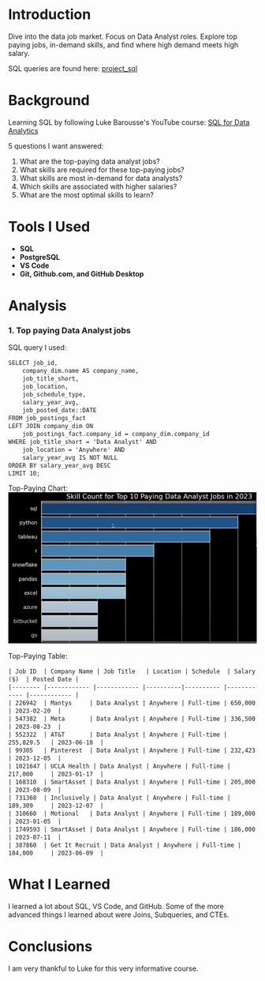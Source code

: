 # Introduction
Dive into the data job market. Focus on Data Analyst roles.
Explore top paying jobs, in-demand skills, and find where 
high demand meets high salary.

SQL queries are found here: [project_sql](/project_sql/)

# Background
Learning SQL by following Luke Barousse's YouTube course:
[SQL for Data Analytics](https://www.youtube.com/watch?v=7mz73uXD9DA&t=14138s)

5 questions I want answered:

1. What are the top-paying data analyst jobs?
2. What skills are required for these top-paying jobs?
3. What skills are most in-demand for data analysts?
4. Which skills are associated with higher salaries?
5. What are the most optimal skills to learn?

# Tools I Used
- **SQL**
- **PostgreSQL**
- **VS Code**
- **Git, Github.com, and GitHub Desktop**

# Analysis
### 1. Top paying Data Analyst jobs
SQL query I used:

```
SELECT job_id,
    company_dim.name AS company_name,
    job_title_short,
    job_location,
    job_schedule_type,
    salary_year_avg,
    job_posted_date::DATE
FROM job_postings_fact
LEFT JOIN company_dim ON
    job_postings_fact.company_id = company_dim.company_id
WHERE job_title_short = 'Data Analyst' AND
    job_location = 'Anywhere' AND
    salary_year_avg IS NOT NULL
ORDER BY salary_year_avg DESC
LIMIT 10;
```

Top-Paying Chart:
![1_top_paying_chart.png](assets/1_top_paying_chart.png)

Top-Paying Table:
```
| Job ID  | Company Name | Job Title   | Location | Schedule  | Salary ($)  | Posted Date |
|-------- |------------ |------------ |----------|---------- |------------ |------------ |
| 226942  | Mantys     | Data Analyst | Anywhere | Full-time | 650,000     | 2023-02-20  |
| 547382  | Meta       | Data Analyst | Anywhere | Full-time | 336,500     | 2023-08-23  |
| 552322  | AT&T       | Data Analyst | Anywhere | Full-time | 255,829.5   | 2023-06-18  |
| 99305   | Pinterest  | Data Analyst | Anywhere | Full-time | 232,423     | 2023-12-05  |
| 1021647 | UCLA Health | Data Analyst | Anywhere | Full-time | 217,000     | 2023-01-17  |
| 168310  | SmartAsset | Data Analyst | Anywhere | Full-time | 205,000     | 2023-08-09  |
| 731368  | Inclusively | Data Analyst | Anywhere | Full-time | 189,309     | 2023-12-07  |
| 310660  | Motional   | Data Analyst | Anywhere | Full-time | 189,000     | 2023-01-05  |
| 1749593 | SmartAsset | Data Analyst | Anywhere | Full-time | 186,000     | 2023-07-11  |
| 387860  | Get It Recruit | Data Analyst | Anywhere | Full-time | 184,000     | 2023-06-09  |
```


# What I Learned
I learned a lot about SQL, VS Code, and GitHub. Some of the more advanced things I learned
about were Joins, Subqueries, and CTEs.

# Conclusions
I am very thankful to Luke for this very informative course.

